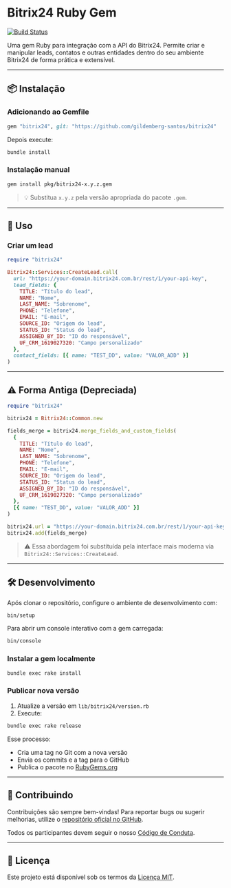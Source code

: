 # Bitrix24 Ruby Gem

[![Build Status](https://github.com/gildemberg-santos/bitrix24/actions/workflows/main.yml/badge.svg)](https://github.com/gildemberg-santos/bitrix24/actions)

Uma gem Ruby para integração com a API do Bitrix24. Permite criar e manipular leads, contatos e outras entidades dentro do seu ambiente Bitrix24 de forma prática e extensível.

---

## 📦 Instalação

### Adicionando ao Gemfile

```ruby
gem "bitrix24", git: "https://github.com/gildemberg-santos/bitrix24"
```

Depois execute:

```bash
bundle install
```

### Instalação manual

```bash
gem install pkg/bitrix24-x.y.z.gem
```

> 💡 Substitua `x.y.z` pela versão apropriada do pacote `.gem`.

---

## 🚀 Uso

### Criar um lead

```ruby
require "bitrix24"

Bitrix24::Services::CreateLead.call(
  url: "https://your-domain.bitrix24.com.br/rest/1/your-api-key",
  lead_fields: {
    TITLE: "Título do lead",
    NAME: "Nome",
    LAST_NAME: "Sobrenome",
    PHONE: "Telefone",
    EMAIL: "E-mail",
    SOURCE_ID: "Origem do lead",
    STATUS_ID: "Status do lead",
    ASSIGNED_BY_ID: "ID do responsável",
    UF_CRM_1619027320: "Campo personalizado"
  },
  contact_fields: [{ name: "TEST_DD", value: "VALOR_ADD" }]
)
```

---

## ⚠️ Forma Antiga (Depreciada)

```ruby
require "bitrix24"

bitrix24 = Bitrix24::Common.new

fields_merge = bitrix24.merge_fields_and_custom_fields(
  {
    TITLE: "Título do lead",
    NAME: "Nome",
    LAST_NAME: "Sobrenome",
    PHONE: "Telefone",
    EMAIL: "E-mail",
    SOURCE_ID: "Origem do lead",
    STATUS_ID: "Status do lead",
    ASSIGNED_BY_ID: "ID do responsável",
    UF_CRM_1619027320: "Campo personalizado"
  },
  [{ name: "TEST_DD", value: "VALOR_ADD" }]
)

bitrix24.url = "https://your-domain.bitrix24.com.br/rest/1/your-api-key"
bitrix24.add(fields_merge)
```

> ⚠️ Essa abordagem foi substituída pela interface mais moderna via `Bitrix24::Services::CreateLead`.

---

## 🛠 Desenvolvimento

Após clonar o repositório, configure o ambiente de desenvolvimento com:

```bash
bin/setup
```

Para abrir um console interativo com a gem carregada:

```bash
bin/console
```

### Instalar a gem localmente

```bash
bundle exec rake install
```

### Publicar nova versão

1. Atualize a versão em `lib/bitrix24/version.rb`
2. Execute:

```bash
bundle exec rake release
```

Esse processo:

- Cria uma tag no Git com a nova versão
- Envia os commits e a tag para o GitHub
- Publica o pacote no [RubyGems.org](https://rubygems.org)

---

## 🤝 Contribuindo

Contribuições são sempre bem-vindas! Para reportar bugs ou sugerir melhorias, utilize o [repositório oficial no GitHub](https://github.com/gildemberg-santos/bitrix24).

Todos os participantes devem seguir o nosso [Código de Conduta](https://github.com/gildemberg-santos/bitrix24/blob/master/CODE_OF_CONDUCT.md).

---

## 📄 Licença

Este projeto está disponível sob os termos da [Licença MIT](https://opensource.org/licenses/MIT).
